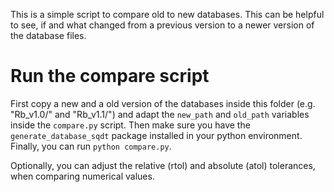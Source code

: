 This is a simple script to compare old to new databases.
This can be helpful to see, if and what changed from a previous version to a newer version of the database files.

# Run the compare script
First copy a new and a old version of the databases inside this folder (e.g. "Rb_v1.0/" and "Rb_v1.1/")
and adapt the `new_path` and `old_path` variables inside the `compare.py` script.
Then make sure you have the `generate_database_sqdt` package installed in your python environment.
Finally, you can run `python compare.py`.

Optionally, you can adjust the relative (rtol) and absolute (atol) tolerances, when comparing numerical values.
